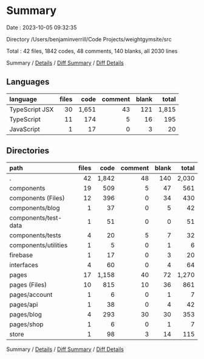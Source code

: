 # Summary

Date : 2023-10-05 09:32:35

Directory /Users/benjaminverrill/Code Projects/weightgymsite/src

Total : 42 files,  1842 codes, 48 comments, 140 blanks, all 2030 lines

Summary / [Details](details.md) / [Diff Summary](diff.md) / [Diff Details](diff-details.md)

## Languages
| language | files | code | comment | blank | total |
| :--- | ---: | ---: | ---: | ---: | ---: |
| TypeScript JSX | 30 | 1,651 | 43 | 121 | 1,815 |
| TypeScript | 11 | 174 | 5 | 16 | 195 |
| JavaScript | 1 | 17 | 0 | 3 | 20 |

## Directories
| path | files | code | comment | blank | total |
| :--- | ---: | ---: | ---: | ---: | ---: |
| . | 42 | 1,842 | 48 | 140 | 2,030 |
| components | 19 | 509 | 5 | 47 | 561 |
| components (Files) | 12 | 396 | 0 | 34 | 430 |
| components/blog | 1 | 37 | 0 | 5 | 42 |
| components/test-data | 1 | 51 | 0 | 0 | 51 |
| components/tests | 4 | 20 | 5 | 7 | 32 |
| components/utilities | 1 | 5 | 0 | 1 | 6 |
| firebase | 1 | 17 | 0 | 3 | 20 |
| interfaces | 4 | 60 | 0 | 4 | 64 |
| pages | 17 | 1,158 | 40 | 72 | 1,270 |
| pages (Files) | 10 | 815 | 10 | 36 | 861 |
| pages/account | 1 | 6 | 0 | 1 | 7 |
| pages/api | 1 | 38 | 0 | 4 | 42 |
| pages/blog | 4 | 293 | 30 | 30 | 353 |
| pages/shop | 1 | 6 | 0 | 1 | 7 |
| store | 1 | 98 | 3 | 14 | 115 |

Summary / [Details](details.md) / [Diff Summary](diff.md) / [Diff Details](diff-details.md)